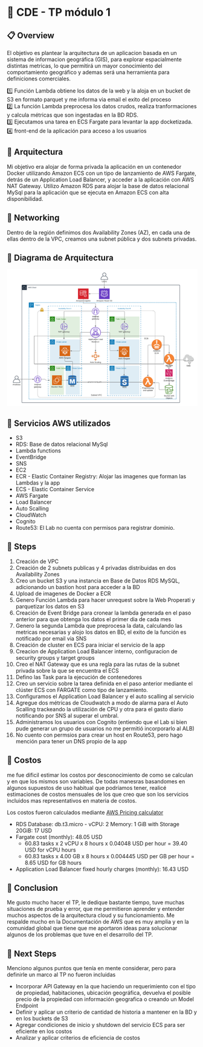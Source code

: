 # :rocket: CDE - TP módulo 1


## :clipboard: Overview 
El objetivo es plantear la arquitectura de un aplicacion basada en un sistema de informacion geográfica (GIS), para explorar espacialmente distintas metricas, lo que permitirá un mayor conocimiento del comportamiento geográfico y ademas será una herramienta para definiciones comerciales.

:one: Función Lambda obtiene los datos de la web y la aloja en un bucket de S3 en formato parquet y me informa via email el exito del proceso \
:two: La función Lambda preprocesa los datos crudos, realiza tranformaciones y calcula métricas que son ingestadas en la BD RDS. \
:three: Ejecutamos una tarea en ECS Fargate para levantar la app docketizada. \
:four: front-end de la aplicación para acceso a los usuarios

## :mega: Arquitectura 

Mi objetivo era alojar de forma privada la aplicación en un contenedor Docker utilizando  Amazon ECS con un tipo de lanzamiento de AWS Fargate, detrás de un Application Load Balancer, y acceder a la aplicación con AWS NAT Gateway. Utilizo Amazon RDS para alojar la base de datos relacional MySql para la aplicación que se ejecuta en Amazon ECS con alta disponibilidad.

## :mega: Networking 

Dentro de la región definimos dos Availability Zones (AZ), en cada una de ellas dentro de la VPC, creamos una subnet pública y dos subnets privadas.


## :mega: Diagrama de Arquitectura

<img src="assets/arq.png" alt="drawing" width="1000"/>

## :mega: Servicios AWS utilizados

* S3
* RDS: Base de datos relacional MySql
* Lambda functions
* EventBridge
* SNS
* EC2
* ECR - Elastic Container Registry: Alojar las imagenes que forman las Lambdas y la app
* ECS - Elastic Container Service
* AWS Fargate
* Load Balancer
* Auto Scalling
* CloudWatch
* Cognito
* Route53: El Lab no cuenta con permisos para registrar dominio.

## :checkered_flag: Steps 

1. Creación de VPC
2. Creación de 2 subnets publicas y 4 privadas distribuidas en dos Availability Zones
3. Creo un bucket S3 y una instancia en Base de Datos RDS MySQL, adicionando un bastion host para acceder a la BD
4. Upload de imagenes de Docker a ECR
5. Genero Función Lambda para hacer unrequest sobre la Web Properati y parquetizar los datos en S3
6. Creación de Event Bridge para cronear la lambda generada en el paso anterior para que obtenga los datos el primer dia de cada mes
7. Genero la segunda Lambda que preprocesa la data, calculando las metricas necesarias y alojo los datos en BD, el exito de la función es notificado por email via SNS
8. Creación de cluster en ECS para iniciar el servicio de la app
9. Creacion de Application Load Balancer interno, configuracion de security groups y target groups
10. Creo el NAT Gateway que es una regla para las rutas de la subnet privada sobre la que se encuentra el ECS
12. Defino las Task para la ejecución de contenedores
12. Creo un servicio sobre la tarea definida en el paso anterior mediante el clúster ECS con FARGATE como tipo de lanzamiento.
13. Configuramos el Application Load Balancer y el auto scalling al servicio
14. Agregue dos métricas de Cloudwatch a modo de alarma para el Auto Scalling trackeando la utilización de CPU y otra para el gasto diario notificando por SNS al superar el umbral. 
15. Administramos los usuarios con Cognito (entiendo que el Lab si bien pude generar un grupo de usuarios no me permitió incorporarlo al ALB)
16. No cuento con permsios para crear un host en Route53, pero hago mención para tener un DNS propio de la app


## :money_with_wings: Costos

me fue dificil estimar los costos por desconocimiento de como se calculan y en que los mismos son variables. De todas manesras basandomes en algunos supuestos de uso habitual que podríamos tener, realicé estimaciones de costos mensuales de los que creo que son los servicios incluidos mas representativos en materia de costos.

Los costos fueron calculados mediante [AWS Pricing calculator](https://calculator.aws/#/addService)

- RDS Database: db.t3.micro - vCPU: 2 Memory: 1 GiB with Storage 20GiB: 17 USD
- Fargate cost (monthly): 48.05 USD
    - 60.83 tasks x 2 vCPU x 8 hours x 0.04048 USD per hour = 39.40 USD for vCPU hours
    - 60.83 tasks x 4.00 GB x 8 hours x 0.004445 USD per GB per hour = 8.65 USD for GB hours
- Application Load Balancer fixed hourly charges (monthly): 16.43 USD

## :round_pushpin: Conclusion

Me gusto mucho hacer el TP, le dedique bastante tiempo, tuve muchas situaciones de prueba y error, que me permitieron aprender y entender muchos aspectos de la arquitectura cloud y su funcionamiento. Me respalde mucho en la Documentación de AWS que es muy amplia y en la comunidad global que tiene que me aportaron ideas para solucionar algunos de los problemas que tuve en el desarrollo del TP.

## :construction: Next Steps

Menciono algunos puntos que tenía en mente considerar, pero para definirle un marco al TP no fueron incluidas

- Incorporar API Gateway en la que haciendo un requerimiento con el tipo de propiedad, habitaciones, ubicación geográfica, devuelva el posible precio de la propiedad con información geografica o creando un Model Endpoint
- Definir y aplicar un criterio de cantidad de historia a mantener en la BD y en los buckets de S3
- Agregar condiciones de inicio y shutdown del servicio ECS para ser eficiente en los costos
- Analizar y aplicar criterios de eficiencia de costos